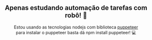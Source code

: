 <h2 align="center"> Apenas estudando automação de tarefas com robô! 🤖</h2>
<p align="center"> Estou usando as tecnologias  nodejs com biblioteca <a href="https://www.npmjs.com/package/puppeteer">puppeteer</a> <br/>
                  para instalar o puppeteer basta dá npm install puppeteer! 💻
</p>
